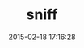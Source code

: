 ---
layout: post
title:  "sniff"
repo:   "brighterplanet/sniff"
date:   2015-02-18 17:16:28
gemurl: https://github.com/brighterplanet/sniff
---